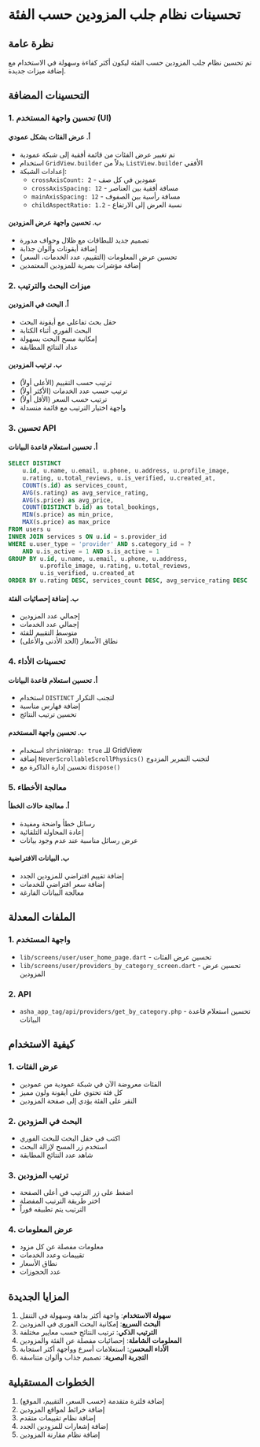 # تحسينات نظام جلب المزودين حسب الفئة

## نظرة عامة
تم تحسين نظام جلب المزودين حسب الفئة ليكون أكثر كفاءة وسهولة في الاستخدام مع إضافة ميزات جديدة.

## التحسينات المضافة

### 1. تحسين واجهة المستخدم (UI)

#### أ. عرض الفئات بشكل عمودي
- تم تغيير عرض الفئات من قائمة أفقية إلى شبكة عمودية
- استخدام `GridView.builder` بدلاً من `ListView.builder` الأفقي
- إعدادات الشبكة:
  - `crossAxisCount: 2` - عمودين في كل صف
  - `crossAxisSpacing: 12` - مسافة أفقية بين العناصر
  - `mainAxisSpacing: 12` - مسافة رأسية بين الصفوف
  - `childAspectRatio: 1.2` - نسبة العرض إلى الارتفاع

#### ب. تحسين واجهة عرض المزودين
- تصميم جديد للبطاقات مع ظلال وحواف مدورة
- إضافة أيقونات وألوان جذابة
- تحسين عرض المعلومات (التقييم، عدد الخدمات، السعر)
- إضافة مؤشرات بصرية للمزودين المعتمدين

### 2. ميزات البحث والترتيب

#### أ. البحث في المزودين
- حقل بحث تفاعلي مع أيقونة البحث
- البحث الفوري أثناء الكتابة
- إمكانية مسح البحث بسهولة
- عداد النتائج المطابقة

#### ب. ترتيب المزودين
- ترتيب حسب التقييم (الأعلى أولاً)
- ترتيب حسب عدد الخدمات (الأكثر أولاً)
- ترتيب حسب السعر (الأقل أولاً)
- واجهة اختيار الترتيب مع قائمة منسدلة

### 3. تحسين API

#### أ. تحسين استعلام قاعدة البيانات
```sql
SELECT DISTINCT
    u.id, u.name, u.email, u.phone, u.address, u.profile_image,
    u.rating, u.total_reviews, u.is_verified, u.created_at,
    COUNT(s.id) as services_count,
    AVG(s.rating) as avg_service_rating,
    AVG(s.price) as avg_price,
    COUNT(DISTINCT b.id) as total_bookings,
    MIN(s.price) as min_price,
    MAX(s.price) as max_price
FROM users u
INNER JOIN services s ON u.id = s.provider_id
WHERE u.user_type = 'provider' AND s.category_id = ?
    AND u.is_active = 1 AND s.is_active = 1
GROUP BY u.id, u.name, u.email, u.phone, u.address, 
         u.profile_image, u.rating, u.total_reviews, 
         u.is_verified, u.created_at
ORDER BY u.rating DESC, services_count DESC, avg_service_rating DESC
```

#### ب. إضافة إحصائيات الفئة
- إجمالي عدد المزودين
- إجمالي عدد الخدمات
- متوسط التقييم للفئة
- نطاق الأسعار (الحد الأدنى والأعلى)

### 4. تحسينات الأداء

#### أ. تحسين استعلام قاعدة البيانات
- استخدام `DISTINCT` لتجنب التكرار
- إضافة فهارس مناسبة
- تحسين ترتيب النتائج

#### ب. تحسين واجهة المستخدم
- استخدام `shrinkWrap: true` للـ GridView
- إضافة `NeverScrollableScrollPhysics()` لتجنب التمرير المزدوج
- تحسين إدارة الذاكرة مع `dispose()`

### 5. معالجة الأخطاء

#### أ. معالجة حالات الخطأ
- رسائل خطأ واضحة ومفيدة
- إعادة المحاولة التلقائية
- عرض رسائل مناسبة عند عدم وجود بيانات

#### ب. البيانات الافتراضية
- إضافة تقييم افتراضي للمزودين الجدد
- إضافة سعر افتراضي للخدمات
- معالجة البيانات الفارغة

## الملفات المعدلة

### 1. واجهة المستخدم
- `lib/screens/user/user_home_page.dart` - تحسين عرض الفئات
- `lib/screens/user/providers_by_category_screen.dart` - تحسين عرض المزودين

### 2. API
- `asha_app_tag/api/providers/get_by_category.php` - تحسين استعلام قاعدة البيانات

## كيفية الاستخدام

### 1. عرض الفئات
- الفئات معروضة الآن في شبكة عمودية من عمودين
- كل فئة تحتوي على أيقونة ولون مميز
- النقر على الفئة يؤدي إلى صفحة المزودين

### 2. البحث في المزودين
- اكتب في حقل البحث للبحث الفوري
- استخدم زر المسح لإزالة البحث
- شاهد عدد النتائج المطابقة

### 3. ترتيب المزودين
- اضغط على زر الترتيب في أعلى الصفحة
- اختر طريقة الترتيب المفضلة
- الترتيب يتم تطبيقه فوراً

### 4. عرض المعلومات
- معلومات مفصلة عن كل مزود
- تقييمات وعدد الخدمات
- نطاق الأسعار
- عدد الحجوزات

## المزايا الجديدة

1. **سهولة الاستخدام**: واجهة أكثر بداهة وسهولة في التنقل
2. **البحث السريع**: إمكانية البحث الفوري في المزودين
3. **الترتيب الذكي**: ترتيب النتائج حسب معايير مختلفة
4. **المعلومات الشاملة**: إحصائيات مفصلة عن الفئة والمزودين
5. **الأداء المحسن**: استعلامات أسرع وواجهة أكثر استجابة
6. **التجربة البصرية**: تصميم جذاب وألوان متناسقة

## الخطوات المستقبلية

1. إضافة فلترة متقدمة (حسب السعر، التقييم، الموقع)
2. إضافة خرائط لمواقع المزودين
3. إضافة نظام تقييمات متقدم
4. إضافة إشعارات للمزودين الجدد
5. إضافة نظام مقارنة المزودين 